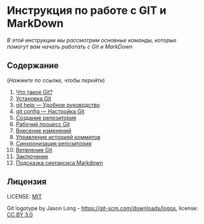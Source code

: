 # Инструкция по работе с GIT и MarkDown
*В этой инструкции мы рассмотрим основные команды, которые помогут вам начать работать с Git и MarkDown*

## Содержание
(*Нажмите по ссылке, чтобы перейти*)
 1. [Что такое Git?](Steps/aboutgit.md)
 2. [Установка Git](Steps/install.md)
 3. [git help — Удобное руководство](Steps/githelp.md)
 4. [git config — Настройка Git](Steps/gitsettings.md)
 5. [Создание репозитория](Steps/createrepositories.md)
 6. [Рабочий процесс Git](Steps/processgit.md)
 7. [Внесение изменений](Steps/modification.md)
 8. [Управление историей коммитов](Steps/controlcommits.md)
 9. [Синхронизация репозитория](Steps/syncrepositories.md)
 10. [Ветвление Git](Steps/branchesgit.md)
 11. [Заключение](Steps/conclusion.md)
 12. [Подсказка синтаксиса Markdown](Steps/hint.md)

## Лицензия
LICENSE: [MIT](./licenses.md)

Git logotype by Jason Long - https://git-scm.com/downloads/logos, license: [CC BY 3.0](https://creativecommons.org/licenses/by/3.0/)
